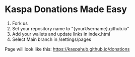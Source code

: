 # Kaspa Donations Made Easy
1) Fork us
2) Set your repository name to "{yourUsername}.github.io"
3) Add your wallets and update links in index.html
4) Select Main branch in /settings/pages

Page will look like this: https://kaspahub.github.io/donations
